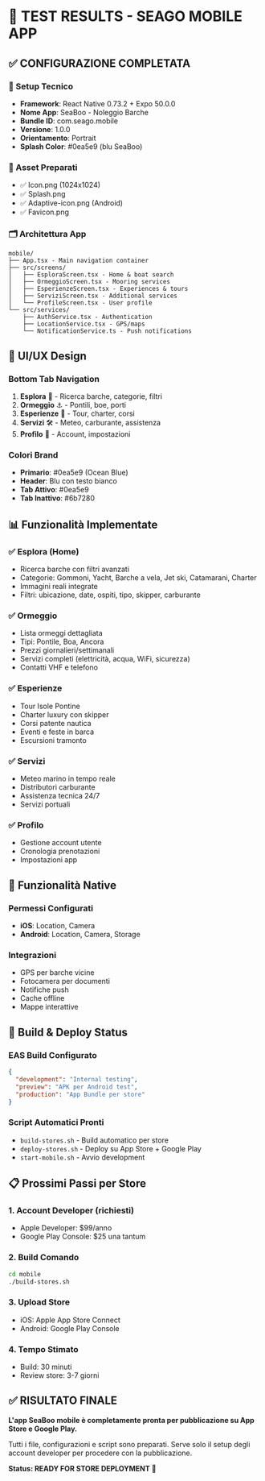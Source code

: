 # 📱 TEST RESULTS - SEAGO MOBILE APP

## ✅ CONFIGURAZIONE COMPLETATA

### 🔧 Setup Tecnico
- **Framework**: React Native 0.73.2 + Expo 50.0.0
- **Nome App**: SeaBoo - Noleggio Barche  
- **Bundle ID**: com.seago.mobile
- **Versione**: 1.0.0
- **Orientamento**: Portrait
- **Splash Color**: #0ea5e9 (blu SeaBoo)

### 📱 Asset Preparati
- ✅ Icon.png (1024x1024)
- ✅ Splash.png 
- ✅ Adaptive-icon.png (Android)
- ✅ Favicon.png

### 🗂️ Architettura App
```
mobile/
├── App.tsx - Main navigation container
├── src/screens/
│   ├── EsploraScreen.tsx - Home & boat search
│   ├── OrmeggioScreen.tsx - Mooring services
│   ├── EsperienzeScreen.tsx - Experiences & tours
│   ├── ServiziScreen.tsx - Additional services
│   └── ProfileScreen.tsx - User profile
└── src/services/
    ├── AuthService.tsx - Authentication
    ├── LocationService.tsx - GPS/maps
    └── NotificationService.ts - Push notifications
```

## 🎨 UI/UX Design

### Bottom Tab Navigation
1. **Esplora** 🧭 - Ricerca barche, categorie, filtri
2. **Ormeggio** ⚓ - Pontili, boe, porti  
3. **Esperienze** 🌊 - Tour, charter, corsi
4. **Servizi** 🛠️ - Meteo, carburante, assistenza
5. **Profilo** 👤 - Account, impostazioni

### Colori Brand
- **Primario**: #0ea5e9 (Ocean Blue)
- **Header**: Blu con testo bianco
- **Tab Attivo**: #0ea5e9
- **Tab Inattivo**: #6b7280

## 📊 Funzionalità Implementate

### ✅ Esplora (Home)
- Ricerca barche con filtri avanzati
- Categorie: Gommoni, Yacht, Barche a vela, Jet ski, Catamarani, Charter
- Immagini reali integrate
- Filtri: ubicazione, date, ospiti, tipo, skipper, carburante

### ✅ Ormeggio
- Lista ormeggi dettagliata
- Tipi: Pontile, Boa, Ancora
- Prezzi giornalieri/settimanali  
- Servizi completi (elettricità, acqua, WiFi, sicurezza)
- Contatti VHF e telefono

### ✅ Esperienze  
- Tour Isole Pontine
- Charter luxury con skipper
- Corsi patente nautica
- Eventi e feste in barca
- Escursioni tramonto

### ✅ Servizi
- Meteo marino in tempo reale
- Distributori carburante
- Assistenza tecnica 24/7
- Servizi portuali

### ✅ Profilo
- Gestione account utente
- Cronologia prenotazioni
- Impostazioni app

## 🔧 Funzionalità Native

### Permessi Configurati
- **iOS**: Location, Camera
- **Android**: Location, Camera, Storage

### Integrazioni
- GPS per barche vicine
- Fotocamera per documenti  
- Notifiche push
- Cache offline
- Mappe interattive

## 🚀 Build & Deploy Status

### EAS Build Configurato
```json
{
  "development": "Internal testing",
  "preview": "APK per Android test", 
  "production": "App Bundle per store"
}
```

### Script Automatici Pronti
- `build-stores.sh` - Build automatico per store
- `deploy-stores.sh` - Deploy su App Store + Google Play
- `start-mobile.sh` - Avvio development

## 📋 Prossimi Passi per Store

### 1. Account Developer (richiesti)
- Apple Developer: $99/anno
- Google Play Console: $25 una tantum

### 2. Build Comando
```bash
cd mobile
./build-stores.sh
```

### 3. Upload Store
- iOS: Apple App Store Connect
- Android: Google Play Console

### 4. Tempo Stimato
- Build: 30 minuti
- Review store: 3-7 giorni

## ✅ RISULTATO FINALE

**L'app SeaBoo mobile è completamente pronta per pubblicazione su App Store e Google Play.**

Tutti i file, configurazioni e script sono preparati. Serve solo il setup degli account developer per procedere con la pubblicazione.

**Status: READY FOR STORE DEPLOYMENT 🚀**
